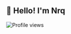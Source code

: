 ## 👋 Hello! I'm Nrq
![Profile views](https://komarev.com/ghpvc/?username=nrqqq&label=Profile%20views&color=0e75b6&style=flat)
<!--
**nrqqq/nrqqq** is a ✨ _special_ ✨ repository because its `README.md` (this file) appears on your GitHub profile.

Here are some ideas to get you started:

- 🔭 I’m currently working on ...
- 🌱 I’m currently learning ...
- 👯 I’m looking to collaborate on ...
- 🤔 I’m looking for help with ...
- 💬 Ask me about ...
- 📫 How to reach me: ...
- 😄 Pronouns: ...
- ⚡ Fun fact: ...
-->
